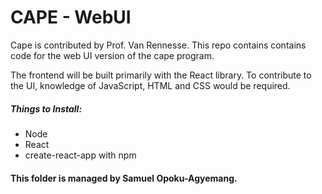 # CAPE - WebUI 
Cape is contributed by Prof. Van Rennesse.
This repo contains contains code for the web UI version of the cape program.

The frontend will be built primarily with the React library.
To contribute to the UI, knowledge of JavaScript, HTML and CSS would be required.  

##### Things to Install:
* Node
* React
* create-react-app with npm

#### This folder is managed by Samuel Opoku-Agyemang.


